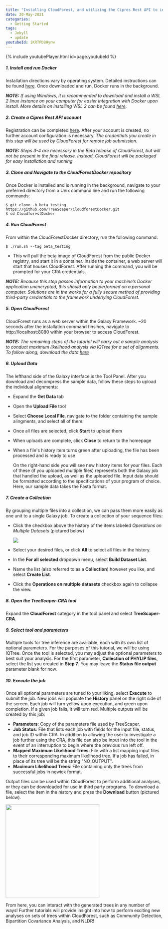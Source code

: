```yaml
---
title: "Installing CloudForest, and utilizing the Cipres Rest API to infer trees"
date: 20-May-2021
categories:
  - Getting Started
tags:
  - Jekyll
  - update
youtubeId: iKRTPDBHynw
---
```

{% include youtubePlayer.html id=page.youtubeId %}

##### 1. Install and run Docker
Installation directions vary by operating system. Detailed instructions can be found [here](https://docs.docker.com/get-docker/). Once downloaded and run, Docker runs in the background. 
  
***NOTE:*** *If using Windows, it is recommended to download and install a WSL 2 linux instance on your computer for easier integration with Docker upon install. More details on installing WSL 2 can be found [here](https://www.omgubuntu.co.uk/how-to-install-wsl2-on-windows-10).*  
  
##### 2. Create a Cipres Rest API account
Registration can be completed [here](https://www.phylo.org/restusers/register.action). After your account is created, no further account configuration is necessary. *The credentials you create in this step will be used by CloudForest for remote job submission.*

***NOTE:*** *Steps 3-4 are necessary in the Beta release of CloudForest, but will not be present in the final release. Instead, CloudForest will be packaged for easy installation and running*

##### 3. Clone and Navigate to the CloudForestDocker repository
Once Docker is installed and is running in the background, navigate to your preferred directory from a Unix command line and run the following commands:  
```
$ git clone -b beta_testing https://github.com/TreeScaper/CloudforestDocker.git
$ cd CloudforestDocker  
```

##### 4. Run CloudForest
From within the CloudForestDocker directory, run the following command:  
```
$ ./run.sh --tag beta_testing
```

- This will pull the beta image of CloudForest from the public Docker registry, and start it in a container. Inside the container, a web server will start that houses CloudForest.
After running the command, you will be prompted for your CRA credentials.

***NOTE:*** *Because this step passes information to your machine’s Docker application unencrypted, this should only be performed on a personal computer. Solutions are in the works for a fully secure method of providing third-party credentials to the framework underlying CloudForest.*

##### 5. Open CloudForest
CloudForest runs as a web server within the Galaxy Framework. ~20 seconds after the installation command finsihes, navigate to http://localhost:8080 within your browser to access CloudForest.

***NOTE:*** *The remaining steps of the tutorial will carry out a sample analysis to conduct maximum likelihood analysis via IQTree for a set of alignments. To follow along, download the data [here](https://github.com/TreeScaper/TreeScaper.github.io/blob/master/sample_data/singhal_full.tgz)*

##### 6. Upload Data
The lefthand side of the Galaxy interface is the Tool Panel. After you download and decompress the sample data, follow these steps to upload the individual alignments:
- Expand the **Get Data** tab
- Open the **Upload File** tool
- Select **Choose Local File**, navigate to the folder containing the sample alingments, and select all of them.
- Once all files are selected,  click **Start** to upload them
- When uploads are complete, click **Close** to return to the homepage
- When a file's history item turns green after uploading, the file has been processed and is ready to use

    On the right-hand side you will see new history items for your files. Each of these (if you uploaded multiple files) represents both the Galaxy job that handled the upload, as well as the uploaded file.
    Input data should be formatted according to the specifications of your program of choice. Here, our sample data takes the Fasta format.

##### 7. Create a Collection
By grouping multiple files into a collection, we can pass them more easily as one unit to a single Galaxy job. To create a collection of your sequence files:
- Click the checkbox above the history of the items labeled *Operations on Multiple Datasets* (pictured below)

    <img src="https://i.imgur.com/6ORbi8q.png"/>

- Select your desired files, or click **All** to select all files in the history.
- In the **For all selected** dropdown menu, select **Build Dataset List**.
- Name the list (also referred to as a **Collection**) however you like, and select **Create List**.
- Click the **Operations on multiple datasets** checkbox again to collapse the view.

##### 8. Open the TreeScaper-CRA tool
Expand the **CloudForest** category in the tool panel and select **TreeScaper-CRA**.
##### 9. Select tool and parameters
Multiple tools for tree inference are available, each with its own list of optional parameters. For the purposes of this tutorial, we will be using IQTree.
Once the tool is selected, you may adjust the optional parameters to best suit your analysis.
For the first parameter, **Collection of PHYLIP files**, select the list you created in **Step 7**.
You may leave the **Status file output** parameter blank for now.
##### 10. Execute the job
Once all optional parameters are tuned to your liking, select **Execute** to submit the job. New jobs will populate the **History** panel on the right side of the screen. Each job will turn yellow upon execution, and green upon completion. If a given job fails, it will turn red. Multiple outputs will be created by this job:
- **Parameters**: Copy of the parameters file used by TreeScaper.
- **Job Status**: File that lists each job with fields for the input file, status, and job ID within CRA. In addition to allowing the user to investigate a job further using the CRA, this file can also be input into the tool in the event of an interruption to begin where the previous run left off.
- **Mapped Maximum Likelihood Trees**: File with a list mapping input files to their corresponding maximum likelihood tree. If a job has failed, in place of its tree will be the string "NO_OUTPUT".
- **Maximum Likelihood Trees**: File containing only the trees from successful jobs in newick format.

Output files can be used within CloudForest to perform additional analyses, or they can be downloaded for use in third party programs. To download a file, select the item in the history and press the **Download** button (pictured below).

<img src="../../assets/images/max_likelihood_tree.png" width="300">

From here, you can interact with the generated trees in any number of ways! Further tutorials will provide insight into how to perform exciting new analyses on sets of trees within CloudForest, such as Community Detection, Bipartition Covariance Analysis, and NLDR!
